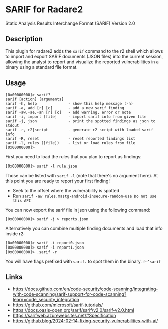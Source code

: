 # SARIF for Radare2

Static Analysis Results Interchange Format (SARIF) Version 2.0

## Description

This plugin for radare2 adds the `sarif` command to the r2 shell which allows
to import and export SARIF documents (JSON files) into the current session,
allowing the analyst to report and visualize the reported vulnerabilities in
a binary using a standard file format.

## Usage

```
[0x00000000]> sarif?
sarif [action] [arguments]
sarif -h, help              - show this help message (-h)
sarif -a, add [r] [c]       - add a new sarif finding
sarif -aw,-ae,-an [r] [c]   - add warning, error or note
sarif -i, import [file]     - import sarif info from given file
sarif -j, json              - print the spotted findings as json to stdout
sarif -r, r2|script         - generate r2 script with loaded sarif info
sarif -R, reset             - reset reported findings list
sarif -l, rules ([file])    - list or load rules from file
[0x00000000]>
```

First you need to load the rules that you plan to report as findings:

```
[0x00000000]> sarif -l rule.json
```

Those can be listed with `sarif -l` (note that there's no argument here). At
this point you are ready to report your first finding!

* Seek to the offset where the vulnerability is spotted
* Run `sarif -aw rules.mastg-android-insecure-random-use Do not use this API`

You can now export the sarif file in json using the following command:

```
[0x00000000]> sarif -j > reports.json
```

Alternatively you can combine multiple finding documents and load that info inside r2:

```
[0x00000000]> sarif -i report0.json
[0x00000000]> sarif -i report1.json
[0x00000000]> .sarif -r
```

You will have flags prefixed with `sarif.` to spot them in the binary. `f~^sarif`

## Links

* https://docs.github.com/en/code-security/code-scanning/integrating-with-code-scanning/sarif-support-for-code-scanning?learn=code_security_integration
* https://github.com/microsoft/sarif-tutorials/
* https://docs.oasis-open.org/sarif/sarif/v2.0/sarif-v2.0.html
* https://sarifweb.azurewebsites.net/#Specification
* https://github.blog/2024-02-14-fixing-security-vulnerabilities-with-ai/

